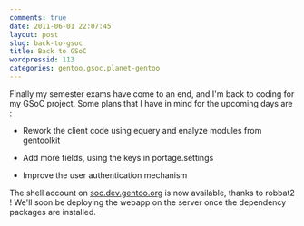 ```yaml
---
comments: true
date: 2011-06-01 22:07:45
layout: post
slug: back-to-gsoc
title: Back to GSoC
wordpressid: 113
categories: gentoo,gsoc,planet-gentoo
---
```


Finally my semester exams have come to an end, and I'm back to coding for my GSoC project. Some plans that I have in mind for the upcoming days are :






* Rework the client code using equery and enalyze modules from gentoolkit


* Add more fields, using the keys in portage.settings


* Improve the user authentication mechanism




The shell account on [soc.dev.gentoo.org](http://soc.dev.gentoo.org) is now available, thanks to robbat2 ! We'll soon be deploying the webapp on the server once the dependency packages are installed.




